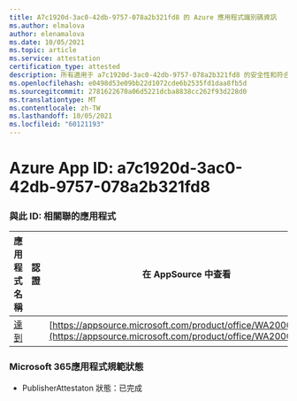 ```yaml
---
title: A7c1920d-3ac0-42db-9757-078a2b321fd8 的 Azure 應用程式識別碼資訊
ms.author: elmalova
author: elenamalova
ms.date: 10/05/2021
ms.topic: article
ms.service: attestation
certification_type: attested
description: 所有適用于 a7c1920d-3ac0-42db-9757-078a2b321fd8 的安全性和符合性資訊資訊。
ms.openlocfilehash: e0498d53e09bb22d1072cde6b2535fd1daa8fb5d
ms.sourcegitcommit: 2781622670a06d5221dcba8838cc262f93d228d0
ms.translationtype: MT
ms.contentlocale: zh-TW
ms.lasthandoff: 10/05/2021
ms.locfileid: "60121193"
---
```

# <a name="azure-app-id-a7c1920d-3ac0-42db-9757-078a2b321fd8"></a>Azure App ID: a7c1920d-3ac0-42db-9757-078a2b321fd8


### <a name="apps-associated-with-this-id"></a>與此 ID: 相關聯的應用程式
| **應用程式名稱** | **認證** | **在 AppSource 中查看** |
|--------------|---------------|-----------------------|
| [達到](https://docs.microsoft.com/microsoft-365-app-certification/forward/WA200002045) |  | [https://appsource.microsoft.com/product/office/WA200002045](https://appsource.microsoft.com/product/office/WA200002045) |

### <a name="microsoft-365-app-compliance-status"></a>Microsoft 365應用程式規範狀態
- PublisherAttestaton 狀態：已完成
